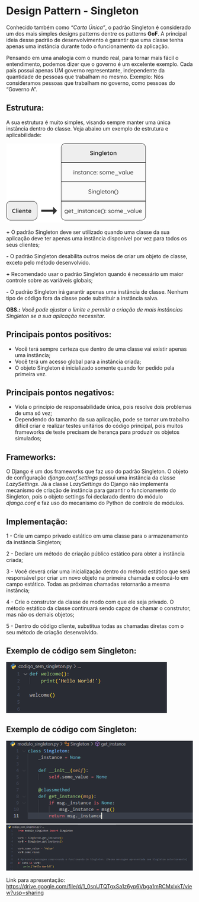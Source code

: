 # Design Pattern - Singleton

Conhecido também como *“Carta Única”*, o padrão Singleton é considerado um dos mais simples designs patterns dentre os patterns **GoF**. A principal ideia desse padrão de desenvolvimento é garantir que uma classe tenha apenas uma instância durante todo o funcionamento da aplicação. 

Pensando em uma analogia com o mundo real, para tornar mais fácil o entendimento, podemos dizer que o governo é um excelente exemplo. Cada país possui apenas UM governo representante, independente da quantidade de pessoas que trabalham no mesmo.
Exemplo: Nós consideramos pessoas que trabalham no governo, como pessoas do “Governo A”.

## Estrutura:
A sua estrutura é muito simples, visando sempre manter uma única instância dentro do classe. Veja abaixo um exemplo de estrutura e aplicabilidade:

![images](images/estrutura_singleton.png)

**+** O padrão Singleton deve ser utilizado quando uma classe da sua aplicação deve ter apenas uma instância disponível por vez para todos os seus clientes;

**-** O padrão Singleton desabilita outros meios de criar um objeto de classe, exceto pelo método desenvolvido.

**+** Recomendado usar o padrão Singleton quando é necessário um maior controle sobre as variáveis globais;

**-** O padrão Singleton irá garantir apenas uma instância de classe. Nenhum tipo de código fora da classe pode substituir a instância salva. 

**OBS.:** *Você pode ajustar o limite e permitir a criação de mais instâncias Singleton se a sua aplicação necessitar.* 

## Principais pontos positivos:
- Você terá sempre certeza que dentro de uma classe vai existir apenas uma instância;
- Você terá um acesso global para a instância criada;
- O objeto Singleton é inicializado somente quando for pedido pela primeira vez.

## Principais pontos negativos:
- Viola o princípio de responsabilidade única, pois resolve dois problemas de uma só vez;
- Dependendo do tamanho da sua aplicação, pode se tornar um trabalho difícil criar e realizar testes unitários do código principal, pois muitos frameworks de teste precisam de herança para produzir os objetos simulados;

## Frameworks: 
O Django é um dos frameworks que faz uso do padrão Singleton. O objeto de configuração *django.conf.settings* possui uma instância da classe *LazySettings*. Já a classe *LazySettings* do Django não implementa mecanismo de criação de instância para garantir o funcionamento do Singleton, pois o objeto settings foi declarado dentro do módulo *django.conf* e faz uso do mecanismo do Python de controle de módulos.

## Implementação:

1 - Crie um campo privado estático em uma classe para o armazenamento da instância Singleton;

2 - Declare um método de criação público estático para obter a instância criada;

3 - Você deverá criar uma inicialização dentro do método estático que será responsável por criar um novo objeto na primeira chamada e colocá-lo em campo estático. Todas as próximas chamadas retornarão a mesma instância;

4 - Crie o construtor da classe de modo com que ele seja privado. O método estático da classe continuará sendo capaz de chamar o construtor, mas não os demais objetos;

5 - Dentro do código cliente, substitua todas as chamadas diretas com o seu método de criação desenvolvido. 

## Exemplo de código sem Singleton: 
![images](images/codigo_sem_singleton.PNG)

## Exemplo de código com Singleton: 
![images](images/modulo_singleton.PNG)
![images](images/codigo_com_singleton.PNG)

Link para apresentação: https://drive.google.com/file/d/1_0snUTQTgxSa1z6yp6Vbga1mRCMxlxkT/view?usp=sharing
